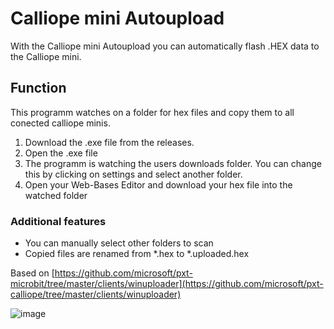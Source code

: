 # Calliope mini Autoupload

With the Calliope mini Autoupload you can automatically flash .HEX data to the Calliope mini.

## Function

This programm watches on a folder for hex files and copy them to all conected calliope minis.

1. Download the .exe file from the releases.
2. Open the .exe file
3. The programm is watching the users downloads folder. You can change this by clicking on settings and select another folder.
4. Open your Web-Bases Editor and download your hex file into the watched folder

### Additional features

- You can manually select other folders to scan
- Copied files are renamed from *.hex to *.uploaded.hex

Based on [https://github.com/microsoft/pxt-microbit/tree/master/clients/winuploader](https://github.com/microsoft/pxt-calliope/tree/master/clients/winuploader)

![image](https://github.com/calliope-edu/CalliopeMiniAutoupload/assets/3764089/da6b703c-7296-4ec4-a610-d26a6b369e7c)
